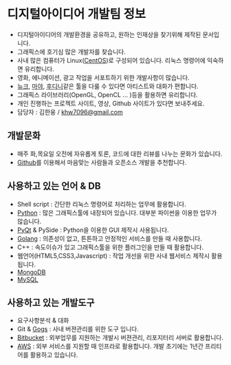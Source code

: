 # 디지털아이디어 개발팀 정보
- 디지털아이디어의 개발환경을 공유하고, 원하는 인재상을 찾기위해 제작된 문서입니다.
- 그래픽스에 호기심 많은 개발자를 찾습니다.
- 사내 많은 컴퓨터가 Linux([CentOS](https://www.centos.org))로 구성되어 있습니다. 리눅스 명령어에 익숙하면 유리합니다.
- 영화, 에니메이션, 광고 작업을 서포트하기 위한 개발사항이 많습니다.
- [뉴크](https://www.thefoundry.co.uk/products/nuke/), [마야](http://www.autodesk.co.kr/products/maya/overview), [후디니](https://www.sidefx.com)같은 툴을 다룰 수 있다면 아티스트와 대화가 편합니다.
- 그래픽스 라이브러리(OpenGL, OpenCL ... )등을 활용하면 유리합니다.
- 개인 진행하는 프로젝트 사이트, 영상, Github 사이트가 있다면 보내주세요.
- 담당자 : 김한웅 / khw7096@gmail.com

## 개발문화
- 매주 화,목요일 오전에 자유롭게 토론, 코드에 대한 리뷰를 나누는 문화가 있습니다.
- [Github](http://www.github.com)를 이용해서 마음맞는 사람들과 오픈소스 개발을 추천합니다.

## 사용하고 있는 언어 & DB
- Shell script : 간단한 리눅스 명령어로 처리하는 업무에 활용합니다. 
- [Python](http://www.python.org) : 많은 그래픽스툴에 내장되어 있습니다. 대부분 파이썬을 이용한 업무가 많습니다.
- [PyQt](https://riverbankcomputing.com/software/pyqt/intro) & PySide : Python을 이용한 GUI 제작시 사용됩니다.
- [Golang](http://www.golang.org) : 의존성이 없고, 튼튼하고 안정적인 서비스를 만들 때 사용합니다.
- C++ : 속도이슈가 있고 그래픽스툴을 위한 플러그인을 만들 때 활용합니다.
- 웹언어(HTML5,CSS3,Javascript) : 작업 개선을 위한 사내 웹서비스 제작시 활용됩니다.
- [MongoDB](https://www.mongodb.com) 
- [MySQL](https://www.mysql.com)

## 사용하고 있는 개발도구
- 요구사항분석 & 대화
- Git & [Gogs](https://gogs.io) : 사내 버젼관리를 위한 도구 입니다.
- [Bitbucket](https://bitbucket.org/) : 외부업무를 지원하는 개발시 버젼관리, 리포지터리 서버로 활용합니다.
- [AWS](https://aws.amazon.com) : 외부 서비스를 지원할 때 인프라로 활용합니다. 개발 초기에는 1년간 프리티어를 활용하고 있습니다.
